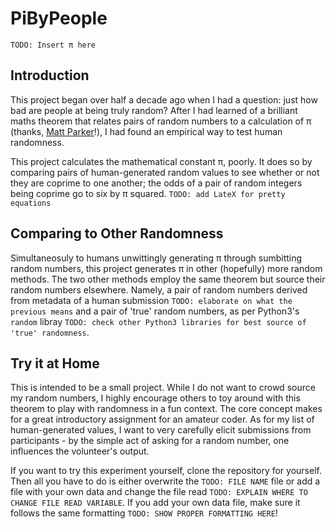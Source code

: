 # PiByPeople

`TODO: Insert π here`

## Introduction

This project began over half a decade ago when I had a question: just how bad are people at being truly random? After I had learned of a brilliant maths theorem that relates pairs of random numbers to a calculation of π (thanks, [Matt Parker](https://www.youtube.com/watch?v=RZBhSi_PwHU)!), I had found an empirical way to test human randomness.

This project calculates the mathematical constant π, poorly. It does so by comparing pairs of human-generated random values to see whether or not they are coprime to one another; the odds of a pair of random integers being coprime go to six by π squared. `TODO: add LateX for pretty equations`


## Comparing to Other Randomness

Simultaneosuly to humans unwittingly generating π through sumbitting random numbers, this project generates π in other (hopefully) more random methods. The two other methods employ the same theorem but source their random numbers elsewhere. Namely, a pair of random numbers derived from metadata of a human submission `TODO: elaborate on what the previous means` and a pair of 'true' random numbers, as per Python3's `random` libray `TODO: check other Python3 libraries for best source of 'true' randomness`.


## Try it at Home

This is intended to be a small project. While I do not want to crowd source my random numbers, I highly encourage others to toy around with this theorem to play with randomness in a fun context. The core concept makes for a great introductory assignment for an amateur coder. As for my list of human-generated values, I want to very carefully elicit submissions from participants - by the simple act of asking for a random number, one influences the volunteer's output.

If you want to try this experiment yourself, clone the repository for yourself. Then all you have to do is either overwrite the `TODO: FILE NAME` file or add a file with your own data and change the file read `TODO: EXPLAIN WHERE TO CHANGE FILE READ VARIABLE`. If you add your own data file, make sure it follows the same formatting `TODO: SHOW PROPER FORMATTING HERE`! 
